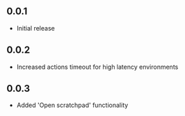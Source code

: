 ## 0.0.1
* Initial release

## 0.0.2
* Increased actions timeout for high latency environments

## 0.0.3
* Added 'Open scratchpad' functionality